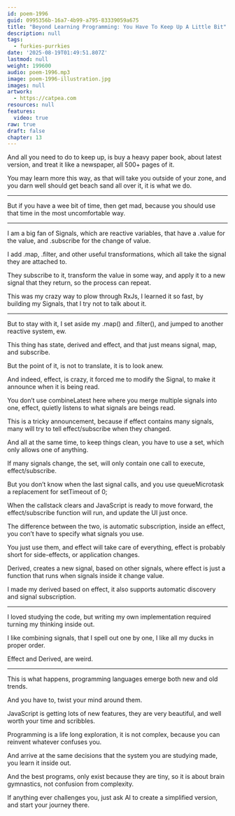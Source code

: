```yaml
---
id: poem-1996
guid: 0995356b-16a7-4b99-a795-83339059a675
title: "Beyond Learning Programming: You Have To Keep Up A Little Bit"
description: null
tags:
  - furkies-purrkies
date: '2025-08-19T01:49:51.807Z'
lastmod: null
weight: 199600
audio: poem-1996.mp3
image: poem-1996-illustration.jpg
images: null
artwork:
  - https://catpea.com
resources: null
features:
  video: true
raw: true
draft: false
chapter: 13
---
```


And all you need to do to keep up, is buy a heavy paper book, about latest version,
and treat it like a newspaper, all 500+ pages of it.

You may learn more this way, as that will take you outside of your zone,
and you darn well should get beach sand all over it, it is what we do.

---

But if you have a wee bit of time, then get mad,
because you should use that time in the most uncomfortable way.

---

I am a big fan of Signals, which are reactive variables,
that have a .value for the value, and .subscribe for the change of value.

I add .map, .filter, and other useful transformations,
which all take the signal they are attached to.

They subscribe to it, transform the value in some way,
and apply it to a new signal that they return, so the process can repeat.

This was my crazy way to plow through RxJs,
I learned it so fast, by building my Signals, that I try not to talk about it.

---

But to stay with it, I set aside my .map() and .filter(),
and jumped to another reactive system, ew.

This thing has state, derived and effect,
and that just means signal, map, and subscribe.

But the point of it, is not to translate,
it is to look anew.

And indeed, effect, is crazy, it forced me to modify the Signal,
to make it announce when it is being read.

You don’t use combineLatest here where you merge multiple signals into one,
effect, quietly listens to what signals are beings read.

This is a tricky announcement, because if effect contains many signals,
many will try to tell effect/subscribe when they changed.

And all at the same time, to keep things clean, you have to use a set,
which only allows one of anything.

If many signals change, the set, will only contain one call to execute,
effect/subscribe.

But you don’t know when the last signal calls,
and you use queueMicrotask a replacement for setTimeout of 0;

When the callstack clears and JavaScript is ready to move forward,
the effect/subscribe function will run, and update the UI just once.

The difference between the two, is automatic subscription,
inside an effect, you con’t have to specify what signals you use.

You just use them, and effect will take care of everything,
effect is probably short for side-effects, or application changes.

Derived, creates a new signal, based on other signals,
where effect is just a function that runs when signals inside it change value.

I made my derived based on effect,
it also supports automatic discovery and signal subscription.

---

I loved studying the code,
but writing my own implementation required turning my thinking inside out.

I like combining signals, that I spell out one by one,
I like all my ducks in proper order.

Effect and Derived,
are weird.

---

This is what happens,
programming languages emerge both new and old trends.

And you have to,
twist your mind around them.

JavaScript is getting lots of new features,
they are very beautiful, and well worth your time and scribbles.

Programming is a life long exploration,
it is not complex, because you can reinvent whatever confuses you.

And arrive at the same decisions that the system you are studying made,
you learn it inside out.

And the best programs, only exist because they are tiny,
so it is about brain gymnastics, not confusion from complexity.

If anything ever challenges you, just ask AI to create a simplified version,
and start your journey there.
